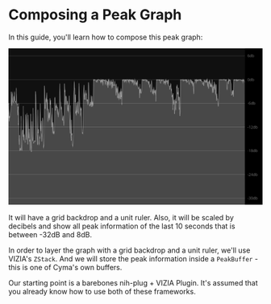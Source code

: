 # Composing a Peak Graph

In this guide, you'll learn how to compose this peak graph:

![](./peak_graph.png)

It will have a grid backdrop and a unit ruler. Also, it will be scaled by
decibels and show all peak information of the last 10 seconds that is between
-32dB and 8dB.

In order to layer the graph with a grid backdrop and a unit ruler, we'll use
VIZIA's `ZStack`. And we will store the peak information inside a `PeakBuffer` -
this is one of Cyma's own buffers.

Our starting point is a barebones nih-plug + VIZIA Plugin. It's assumed that you
already know how to use both of these frameworks.
